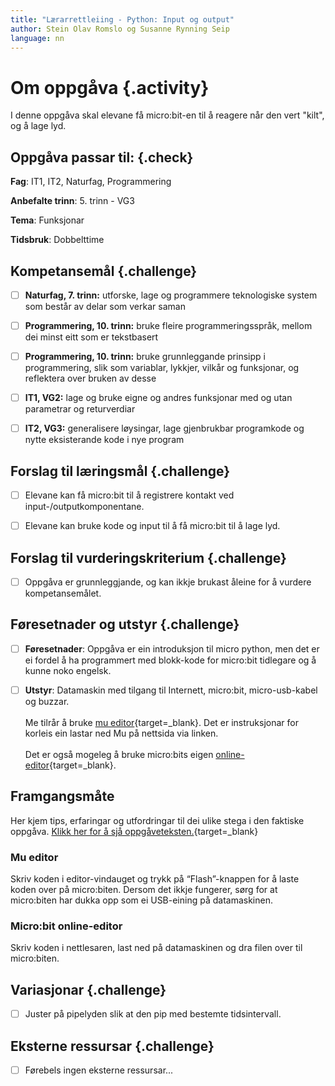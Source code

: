 ```yaml
---
title: "Lærarrettleiing - Python: Input og output"
author: Stein Olav Romslo og Susanne Rynning Seip
language: nn
---
```



# Om oppgåva {.activity}

I denne oppgåva skal elevane få micro:bit-en til å reagere når den vert
"kilt", og å lage lyd.

## Oppgåva passar til: {.check}

__Fag__: IT1, IT2, Naturfag, Programmering

__Anbefalte trinn__: 5. trinn - VG3

__Tema__: Funksjonar

__Tidsbruk__: Dobbelttime

## Kompetansemål {.challenge}

- [ ] __Naturfag, 7. trinn:__ utforske, lage og programmere teknologiske system som består av delar som verkar saman

- [ ] __Programmering, 10. trinn:__ bruke fleire programmeringsspråk, mellom dei minst eitt som er tekstbasert

- [ ] __Programmering, 10. trinn:__ bruke grunnleggande prinsipp i programmering, slik som variablar, lykkjer, vilkår og funksjonar, og reflektera over bruken av desse

- [ ] __IT1, VG2:__ lage og bruke eigne og andres funksjonar med og utan parametrar og returverdiar

- [ ] __IT2, VG3:__ generalisere løysingar, lage gjenbrukbar programkode og nytte eksisterande kode i nye program

## Forslag til læringsmål {.challenge}

- [ ] Elevane kan få micro:bit til å registrere kontakt ved
  input-/outputkomponentane.

- [ ] Elevane kan bruke kode og input til å få micro:bit til å lage lyd.

## Forslag til vurderingskriterium {.challenge}

- [ ] Oppgåva er grunnleggjande, og kan ikkje brukast åleine for å vurdere
  kompetansemålet.

## Føresetnader og utstyr {.challenge}

- [ ] __Føresetnader__: Oppgåva er ein introduksjon til micro python, men det er ei fordel å ha programmert med blokk-kode for micro:bit tidlegare og å kunne noko engelsk.

- [ ] __Utstyr__: Datamaskin med tilgang til Internett, micro:bit, micro-usb-kabel og buzzar.<br/><br/>
Me tilrår å bruke [mu editor](https://codewith.mu/){target=_blank}. Det er instruksjonar for korleis ein lastar ned Mu på nettsida via linken.<br/><br/>
Det er også mogeleg å bruke micro:bits eigen [online-editor](https://python.microbit.org/v/2.0){target=_blank}.

## Framgangsmåte

Her kjem tips, erfaringar og utfordringar til dei ulike stega i den faktiske
oppgåva. [Klikk her for å sjå
oppgåveteksten.](../python_input_output/python_input_output_nn.html){target=_blank}

### Mu editor
Skriv koden i editor-vindauget og trykk på “Flash”-knappen for å laste koden over på micro:biten. Dersom det ikkje fungerer, sørg for at micro:biten har dukka opp som ei USB-eining på datamaskinen.

### Micro:bit online-editor
Skriv koden i nettlesaren, last ned på datamaskinen og dra filen over til micro:biten.

## Variasjonar {.challenge}

- [ ] Juster på pipelyden slik at den pip med bestemte tidsintervall.

## Eksterne ressursar {.challenge}

- [ ] Førebels ingen eksterne ressursar...
